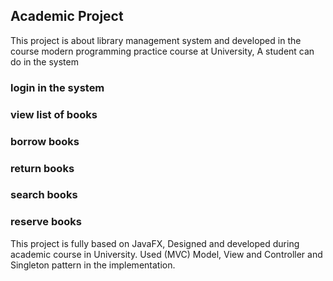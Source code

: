 ## Academic Project
This project is about library management system and developed in the course modern programming practice course at University, A student can do in the system
### login in the system
### view list of books
### borrow books
### return books
### search books
### reserve books

This project is fully based on JavaFX, Designed and developed during academic course in University. Used (MVC) Model, View and Controller and Singleton pattern in the implementation.

